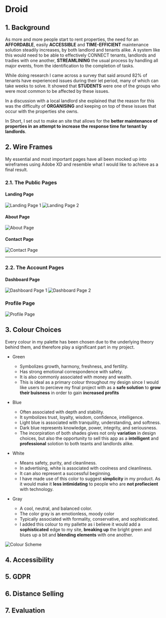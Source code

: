# Droid 

## 1. Background

As more and more people start to rent properties, the need for an __AFFORDABLE__, easily __ACCESSIBLE__ and __TIME-EFFICIENT__ maintenance solution steadily increases, by both landlord and tenants alike. A system like this would need to be able to effectively CONNECT tenants, landlords and tradies with one another, __STREAMLINING__ the usual process by handling all major events, from the identification to the completion of tasks.

While doing research I came across a survey that said around 82% of tenants have experienced issues during their let period, many of which can take weeks to solve. It showed that __STUDENTS__ were one of the groups who were most common to be affected by these issues.

In a discussion with a local landlord she explained that the reason for this was the difficulty of __ORGANISING__ and keeping on top of these issues that occur with the properties she owns.

In Short, I set out to make an site that allows for the __better maintenance of properties in an attempt to increase the response time for tenant by landlords__.

## 2. Wire Frames

My essential and most important pages have all been mocked up into wireframes using Adobe XD and resemble what I would like to achieve as a final result.

### 2.1. The Public Pages

#### Landing Page

![Landing Page 1][homeTop]
![Landing Page 2][homeBottom]

[homeTop]: assets\MD\Wireframes\WebWireframes\Home1.png "Home Page Top"
[homeBottom]: assets\MD\Wireframes\WebWireframes\Home2.png "Home Page Bottom"

#### About Page

![About Page][about]

[about]: assets\MD\Wireframes\WebWireframes\About.png "About Page"

#### Contact Page

![Contact Page][contact]

[contact]: assets\MD\Wireframes\WebWireframes\Contact.png "Contact Page"

--------

### 2.2. The Account Pages

#### Dashboard Page

![Dashboard Page 1][dashboardTop]
![Dashboard Page 2][DashboardBottom]

[dashboardTop]: assets\MD\Wireframes\WebWireframes\DashboardLanding1.png "Dash Page Top"
[DashboardBottom]: assets\MD\Wireframes\WebWireframes\DashboardLanding2.png "Dash Page Bottom"

### Profile Page

![Profile Page][profile]

[profile]: assets\MD\Wireframes\WebWireframes\Profile.png "Profile Page"

## 3. Colour Choices

Every colour in my palette has been chosen due to the underlying theory behind them, and therefore play a significant part in my project. 

* Green
    * Symbolizes growth, harmony, freshness, and fertility.
    * Has strong emotional correspondence with safety.
    * It is also commonly associated with money and wealth.
    * This is ideal as a primary colour throughout my design since I would like users to percieve my final project with as a __safe solution__ to __grow their buisness__ in order to gain __increased profits__

* Blue
    * Often associated with depth and stability. 
    * It symbolizes trust, loyalty, wisdom, confidence, intelligence.
    * Light blue is associated with tranquility, understanding, and softness.
    * Dark blue represents knowledge, power, integrity, and seriousness.
    * The incorpiration of both shades gives not only __variation__ in design choices, but also the opportunity to sell this app as a __intelligent__ and __professional__ solotion to both teants and landlords alike.

* White
    * Means safety, purity, and cleanliness.     
    * In advertising, white is associated with coolness and cleanliness. 
    * It can also represent a successful beginning.
    * I have made use of this color to suggest __simplicity__ in my product. As it would make it __less intimidating__ to people who are __not profiecient__ with technology.

* Gray
    * A cool, neutral, and balanced color. 
    * The color gray is an emotionless, moody color 
    * Typically associated with formality, conservative, and sophisticated.
    * I added this colour to my pallette as i believe it would add a __sophisticated__ edge to my site, __breaking up__ the bright green and blues up a bit and __blending elements__ with one another.

![Colour Scheme][scheme]

[scheme]: assets\MD\ColourPallette.png "Colour Scheme"

## 4. Accessibility

## 5. GDPR

## 6. Distance Selling

## 7. Evaluation
